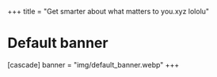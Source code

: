 +++
title = "Get smarter about what matters to you.xyz lololu"
# Default banner
[cascade]
  banner = "img/default_banner.webp"
+++
